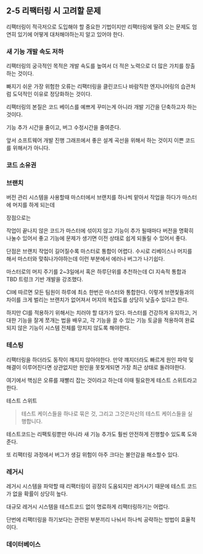 ## **2-5 리팩터링 시 고려할 문제**

리팩터링이 적극저으로 도입해야 할 중요한 기법이지만 리팩터링에 딸려 오는 문제도 엄연히 있기에 어떻게 대처해야하는지 알고 있어야 한다.

### 새 기능 개발 속도 저하

리팩터링의 궁극적인 목적은 개발 속도를 높여서 더 적은 노력으로 더 많은 가치를 창출하는 것이다.

빠지기 쉬운 가장 위험한 오류는 리팩터링을 클린코드나 바람직한 엔지니어링의 습관처럼 도덕적인 이유로 정당화하는 것이다.

리팩터링의 본질은 코드 베이스를 예쁘게 꾸미는게 아니라 개발 기간을 단축하고자 하는 것이다.

기능 추가 시간을 줄이고, 버그 수정시간을 줄여준다.

앞서 소프트웨어 개발 진행 그래프에서 좋은 설계 곡선을 위해서 하는 것이지 이쁜 코드를 위해서가 아니다.

### 코드 소유권

### 브랜치

버전 관리 시스템을 사용할때 마스터에서 브랜치를 하나씩 맡아서 작업을 하다가 마스터에 머지를 하게 되는데

장점으로는

작업이 끝나지 않은 코드가 마스터에 섞이지 않고 기능이 추가 될때마다 버전을 명확히 나눌수 있어서 좋고 기능에 문제가 생기면 이전 상태로 쉽게 되돌릴 수 있어서 좋다.

단점은
브랜치 작업이 길어질수록 마스터로 통합이 어렵다.
수시로 리베이스나 머지를 해서 마스터와 맞춰나가야하는데 이런 부분에서 에러나 버그가 나기쉽다.

마스터로의 머지 주기를 2~3일에서 혹은 하루단위를 추천하는데 CI 지속적 통합과 TBD 트렁크 기반 개발을 강조했다.

CI에 따르면 모든 팀원이 하루에 최소 한번은 마스터와 통합한다. 이렇게 브랜칯들과의 차이를 크게 벌리는 브랜치가 없어져서 머지의 복잡도를 상당히 낮출수 있다고 한다.

하지만 CI를 적용하기 위해서는 치러야 할 대가가 있다. 마스터를 건강하게 유지하고, 거대한 기능을 잘게 쪼개는 법을 배우고, 각 기능을 끌 수 있는 기능 토글을 적용하여 완료되지 않은 기능이 시스템 전체를 망치지 않도록 해야한다.

### 테스팅

리팩터링을 하더라도 동작이 깨지지 않아야한다.
만약 꺠지더라도 빠르게 원인 파악 및 해결이 이루어진다면 상관없지만 원인을 못찾게되면 가장 최근 상태로 돌려야한다.

여기에서 핵심은 오류를 재빨리 잡는 것이라고 하는데
이때 필요한게 테스트 스위트라고 한다.

테스트 스위트

> 테스트 케이스들을 하나로 묶은 것, 그리고 그것은자신의 테스트 케이스들을 실행합니다.

테스트코드는 리팩토링뿐만 아니라 새 기능 추가도 훨씬 안전하게 진행할수 있도록 도와준다.

또 리팩터링 과정에서 버그가 생길 위험이 아주 크다는 불안감을 해소할수 있다.

### 레거시

레거시 시스템을 파악할 때 리팩터링이 굉장히 도움되지만 레거시기 때문에 테스트 코드가 없을 확률이 상당히 높다.

대규모 레거시 시스템을 테스트코드 없이 명료하게 리팩터링하기는 어렵다.

단번에 리팩터링을 하기보다는 관련된 부분끼리 나눠서 하나씩 공략하는 방법이 효율적이다.

### 데이터베이스
